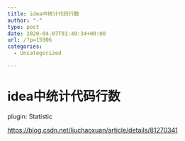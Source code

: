 ```yaml
---
title: idea中统计代码行数
author: "-"
type: post
date: 2020-04-07T01:49:34+00:00
url: /?p=15906
categories:
  - Uncategorized

---
```

# idea中统计代码行数
plugin: Statistic
  
https://blog.csdn.net/liuchaoxuan/article/details/81270341